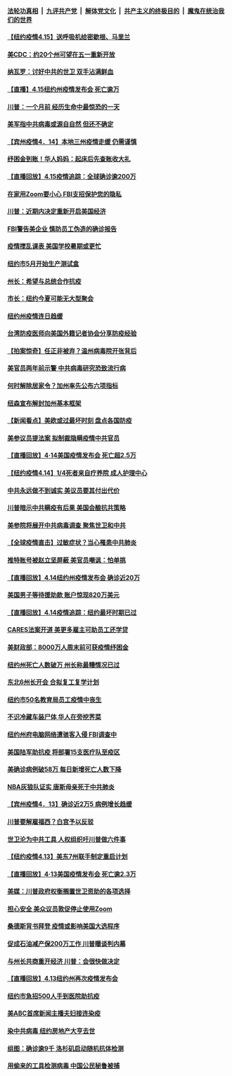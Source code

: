 ####  [法轮功真相](../../../../basic/blob/master/README.md?t=04160230) &nbsp;|&nbsp; [九评共产党](../../../../9ping.md/blob/master/README.md?t=04160230) &nbsp;|&nbsp; [解体党文化](../../../../jtdwh.md/blob/master/README.md?t=04160230)  &nbsp;|&nbsp; [共产主义的终极目的](../../../../gczydzjmd.md/blob/master/README.md?t=04160230) &nbsp;|&nbsp; [魔鬼在统治我们的世界](../../../../mgztzwmdsj.md/blob/master/README.md?t=04160230) 

#### [【纽约疫情4.15】送呼吸机给密歇根、马里兰](../pages/nsc412/n12032842.md?t=04160230) 

#### [美CDC：约20个州可望在五一重新开放](../pages/nsc412/n12033453.md?t=04160230) 

#### [纳瓦罗：讨好中共的世卫 双手沾满鲜血](../pages/nsc412/n12033452.md?t=04160230) 

#### [【直播】4.15纽约州疫情发布会 死亡逾万](../pages/nsc412/n12033426.md?t=04160230) 

#### [川普：一个月前 经历生命中最惊恐的一天](../pages/nsc412/n12033347.md?t=04160230) 

#### [美军指中共病毒或源自自然 但还不确定](../pages/nsc412/n12033338.md?t=04160230) 

#### [【宾州疫情4．14】本地三州疫情走缓 仍需谨慎](../pages/nsc412/n12033398.md?t=04160230) 

#### [纾困金到账！华人妈妈：起床后先查账收大礼](../pages/nsc412/n12033313.md?t=04160230) 

#### [【直播回放】4.15疫情追踪：全球确诊逾200万](../pages/nsc412/n12032899.md?t=04160230) 

#### [在家用Zoom要小心 FBI支招保护您的隐私](../pages/nsc412/n12032929.md?t=04160230) 

#### [川普：近期内决定重新开启美国经济](../pages/nsc412/n12031886.md?t=04160230) 

#### [FBI警告美企业 慎防员工伪造的确诊报告](../pages/nsc412/n12032377.md?t=04160230) 

#### [疫情搅乱课表 美国学校暑期或更忙](../pages/nsc412/n12031839.md?t=04160230) 

#### [纽约市5月开始生产测试盒](../pages/nsc412/n12031822.md?t=04160230) 

#### [州长：希望与总统合作抗疫](../pages/nsc412/n12031861.md?t=04160230) 

#### [市长：纽约今夏可能无大型聚会](../pages/nsc412/n12031817.md?t=04160230) 

#### [纽约州疫情连日趋缓](../pages/nsc412/n12031762.md?t=04160230) 

#### [台湾防疫医师向美国外籍记者协会分享防疫经验](../pages/nsc412/n12031745.md?t=04160230) 

#### [【拍案惊奇】任正非被弃？温州病毒院开张背后](../pages/nsc412/n12031404.md?t=04160230) 

#### [美官员两年前示警 中共病毒研究恐致流行病](../pages/nsc412/n12031715.md?t=04160230) 

#### [何时解除居家令？加州率先公布六项指标](../pages/nsc412/n12031440.md?t=04160230) 

#### [纽森宣布解封加州基本框架](../pages/nsc412/n12031395.md?t=04160230) 

#### [【新闻看点】美欧或过最坏时刻 盘点各国防疫](../pages/nsc412/n12030818.md?t=04160230) 

#### [美参议员提法案 拟制裁隐瞒疫情中共官员](../pages/nsc412/n12031224.md?t=04160230) 

#### [【直播回放】4·14美国疫情发布会 死亡超2.5万](../pages/nsc412/n12030981.md?t=04160230) 

#### [【纽约疫情4.14】1/4死者来自疗养院 成人护理中心](../pages/nsc412/n12029926.md?t=04160230) 

#### [中共永远做不到诚实 美议员要其付出代价](../pages/nsc412/n12030867.md?t=04160230) 

#### [川普暗示中共瞒疫有后果 美国会酿抗共策略](../pages/nsc412/n12029990.md?t=04160230) 

#### [美参院将展开中共病毒调查 聚焦世卫和中共](../pages/nsc412/n12030184.md?t=04160230) 

#### [【全球疫情直击】过敏症状？当心罹患中共肺炎](../pages/nsc412/n12030633.md?t=04160230) 

#### [推特账号被赵立坚屏蔽 美官员嘲讽：怕单挑](../pages/nsc412/n12030552.md?t=04160230) 

#### [【直播回放】4.14纽约州疫情发布会 确诊近20万](../pages/nsc412/n12030521.md?t=04160230) 

#### [美国男子等待援助款 账户惊现820万美元](../pages/nsc412/n12030054.md?t=04160230) 

#### [【直播回放】4.14疫情追踪：纽约最坏时期已过](../pages/nsc412/n12030034.md?t=04160230) 

#### [CARES法案开道 美更多雇主可助员工还学贷](../pages/nsc412/n12029110.md?t=04160230) 

#### [美财政部：8000万人周末前可获疫情纾困金](../pages/nsc412/n12029055.md?t=04160230) 

#### [纽约州死亡人数破万 州长称最糟情况已过](../pages/nsc412/n12028787.md?t=04160230) 

#### [东北6州长开会 合拟复工复学计划](../pages/nsc412/n12028784.md?t=04160230) 

#### [纽约市50名教育局员工疫情中丧生](../pages/nsc412/n12028765.md?t=04160230) 

#### [不识冷藏车装尸体  华人在旁挖荠菜](../pages/nsc412/n12028749.md?t=04160230) 

#### [纽约州府电脑网络遭骇客入侵 FBI调查中](../pages/nsc412/n12028739.md?t=04160230) 

#### [美国陆军助抗疫 将部署15支医疗队至疫区](../pages/nsc412/n12028887.md?t=04160230) 

#### [美确诊病例破58万 每日新增死亡人数下降](../pages/nsc412/n12028811.md?t=04160230) 

#### [NBA灰狼队证实 唐斯母亲死于中共肺炎](../pages/nsc412/n12028618.md?t=04160230) 

#### [【宾州疫情4．13】确诊近2万5 病例增长趋缓](../pages/nsc412/n12030897.md?t=04160230) 

#### [川普要解雇福西？白宫予以反驳](../pages/nsc412/n12028293.md?t=04160230) 

#### [世卫沦为中共工具 人权组织吁川普做六件事](../pages/nsc412/n12028407.md?t=04160230) 

#### [【纽约疫情4.13】美东7州联手制定重启计划](../pages/nsc412/n12026812.md?t=04160230) 

#### [【直播回放】4·13美国疫情发布会 死亡逾2.3万](../pages/nsc412/n12023005.md?t=04160230) 

#### [美媒：川普政府权衡搁置世卫资助的各项选择](../pages/nsc412/n12028055.md?t=04160230) 

#### [担心安全 美众议员敦促停止使用Zoom](../pages/nsc412/n12028062.md?t=04160230) 

#### [桑德斯背书拜登 疫情或影响美国大选程序](../pages/nsc412/n12027933.md?t=04160230) 

#### [促成石油减产保200万工作 川普曝谈判内幕](../pages/nsc412/n12027862.md?t=04160230) 

#### [与州长共商重开经济 川普：会很快做决定](../pages/nsc412/n12027724.md?t=04160230) 

#### [【直播回放】4.13纽约州再次疫情发布会](../pages/nsc412/n12027485.md?t=04160230) 

#### [纽约市急招500人手到医院助抗疫](../pages/nsc412/n12027547.md?t=04160230) 

#### [美ABC首席新闻主播夫妇接连染疫](../pages/nsc412/n12027355.md?t=04160230) 

#### [染中共病毒 纽约房地产大亨去世](../pages/nsc412/n12027148.md?t=04160230) 

#### [组图：确诊逾9千 洛杉矶启动随机抗体检测](../pages/nsc412/n12023033.md?t=04160230) 

#### [用偷来的工具检测病毒 中国公民秘鲁被捕](../pages/nsc412/n12027194.md?t=04160230) 

